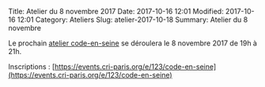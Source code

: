 Title: Atelier du 8 novembre 2017
Date: 2017-10-16 12:01
Modified: 2017-10-16 12:01
Category: Ateliers
Slug: atelier-2017-10-18
Summary: Atelier du 8 novembre

Le prochain [atelier code-en-seine]({filename}blog/code-en-seine.md) se déroulera le 8 novembre 2017 de 19h à 21h.

Inscriptions : [https://events.cri-paris.org/e/123/code-en-seine](https://events.cri-paris.org/e/123/code-en-seine)
